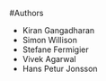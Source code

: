 #Authors

* Kiran Gangadharan
* Simon Willison
* Stefane Fermigier
* Vivek Agarwal
* Hans Petur Jonsson
